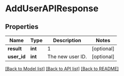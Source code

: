 # AddUserAPIResponse

## Properties
Name | Type | Description | Notes
------------ | ------------- | ------------- | -------------
**result** | **int** | 1 | [optional] 
**user_id** | **int** | The new user ID. | [optional] 

[[Back to Model list]](../README.md#documentation-for-models) [[Back to API list]](../README.md#documentation-for-api-endpoints) [[Back to README]](../README.md)


